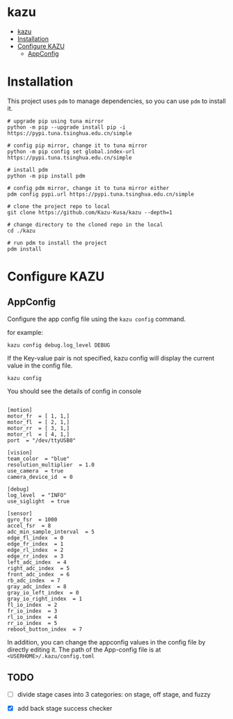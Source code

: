 # kazu

<!-- TOC -->
* [kazu](#kazu)
* [Installation](#installation)
* [Configure KAZU](#configure-kazu)
    * [AppConfig](#appconfig)

<!-- TOC -->


# Installation

This project uses `pdm` to manage dependencies, so you can use `pdm` to install it.
```shell
# upgrade pip using tuna mirror
python -m pip --upgrade install pip -i https://pypi.tuna.tsinghua.edu.cn/simple

# config pip mirror, change it to tuna mirror
python -m pip config set global.index-url https://pypi.tuna.tsinghua.edu.cn/simple

# install pdm
python -m pip install pdm

# config pdm mirror, change it to tuna mirror either
pdm config pypi.url https://pypi.tuna.tsinghua.edu.cn/simple

# clone the project repo to local
git clone https://github.com/Kazu-Kusa/kazu --depth=1

# change directory to the cloned repo in the local
cd ./kazu

# run pdm to install the project
pdm install
```


# Configure KAZU

## AppConfig

Configure the app config file using the `kazu config` command.

for example:
```shell
kazu config debug.log_level DEBUG
```

If the Key-value pair is not specified, kazu config will display the current value in the config file.

```shell
kazu config
```

You should see the details of config in console
```shell

[motion]
motor_fr  = [ 1, 1,]
motor_fl  = [ 2, 1,]
motor_rr  = [ 3, 1,]
motor_rl  = [ 4, 1,]
port  = "/dev/ttyUSB0"

[vision]
team_color  = "blue"
resolution_multiplier  = 1.0
use_camera  = true
camera_device_id  = 0

[debug]
log_level  = "INFO"
use_siglight  = true

[sensor]
gyro_fsr  = 1000
accel_fsr  = 8
adc_min_sample_interval  = 5
edge_fl_index  = 0
edge_fr_index  = 1
edge_rl_index  = 2
edge_rr_index  = 3
left_adc_index  = 4
right_adc_index  = 5
front_adc_index  = 6
rb_adc_index  = 7
gray_adc_index  = 8
gray_io_left_index  = 0
gray_io_right_index  = 1
fl_io_index  = 2
fr_io_index  = 3
rl_io_index  = 4
rr_io_index  = 5
reboot_button_index  = 7

```

In addition, you can change the appconfig values in the config file by directly editing it. The path of the App-config file is at `<USERHOME>/.kazu/config.toml`



## TODO

- [ ] divide stage cases into 3 categories: on stage, off stage, and fuzzy
- [x] add back stage success checker

